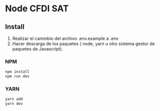 # Node CFDI SAT

## Install

1. Realizar el cammbio del archivo .env.example a .env
2. Hacer descarga de los paquetes ( node, yarn u otro sistema gestor de paquetes de Javascript).


### NPM

```bash
npm install
npm run dev
```

### YARN

```bash
yarn add
yarn dev
```
